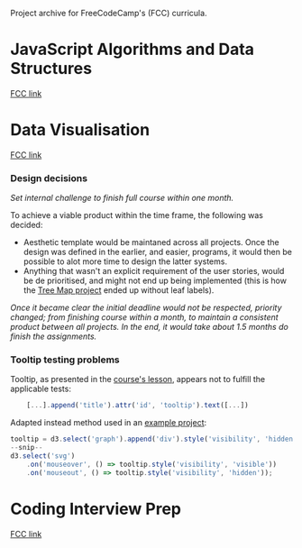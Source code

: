 Project archive for FreeCodeCamp's (FCC) curricula.

# JavaScript Algorithms and Data Structures
[FCC link](https://www.freecodecamp.org/learn/javascript-algorithms-and-data-structures/)


# Data Visualisation
[FCC link](https://www.freecodecamp.org/learn/data-visualization/)

### Design decisions
_Set internal challenge to finish full course within one month._

To achieve a viable product within the time frame, the following was decided:
* Aesthetic template would be maintaned across all projects. Once the design was defined in the earlier, and easier, programs, it would then be possible to alot more time to design the latter systems.
* Anything that wasn't an explicit requirement of the user stories, would be de prioritised, and might not end up being implemented (this is how the [Tree Map project](https://aatango.github.io/FreeCodeCamp/04-data-visualization/D3_Treemap.html) ended up without leaf labels).

_Once it became clear the initial deadline would not be respected, priority changed; from finishing course within a month, to maintain a consistent product between all projects. In the end, it would take about 1.5 months do finish the assignments._

### Tooltip testing problems
Tooltip, as presented in the [course's lesson](https://www.freecodecamp.org/learn/data-visualization/data-visualization-with-d3/add-a-tooltip-to-a-d3-element), appears not to fulfill the applicable tests:

```javascript
	[...].append('title').attr('id', 'tooltip').text([...])
```

Adapted instead method used in an [example project](https://codepen.io/freeCodeCamp/pen/GrZVaM):

```javascript
tooltip = d3.select('graph').append('div').style('visibility', 'hidden')
--snip--
d3.select('svg')
	.on('mouseover', () => tooltip.style('visibility', 'visible'))
	.on('mouseout', () => tooltip.style('visibility', 'hidden'));
```


# Coding Interview Prep
[FCC link](https://www.freecodecamp.org/learn/coding-interview-prep/)

